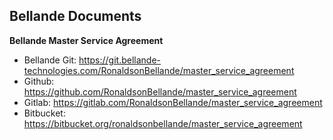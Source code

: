 ## Bellande Documents
**Bellande Master Service Agreement**
- Bellande Git: https://git.bellande-technologies.com/RonaldsonBellande/master_service_agreement
- Github: https://github.com/RonaldsonBellande/master_service_agreement
- Gitlab: https://gitlab.com/RonaldsonBellande/master_service_agreement
- Bitbucket: https://bitbucket.org/ronaldsonbellande/master_service_agreement
